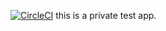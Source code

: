 [![CircleCI](https://circleci.com/gh/xingpretty/game.svg?style=svg)](https://circleci.com/gh/xingpretty/game)
this is a private test app.